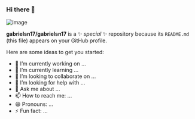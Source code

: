 ### Hi there 👋


![image](https://user-images.githubusercontent.com/116853492/225161276-f9fb8049-a26c-4686-9623-d9fb7935b4bd.png)

**gabrielsn17/gabrielsn17** is a ✨ _special_ ✨ repository because its `README.md` (this file) appears on your GitHub profile.

Here are some ideas to get you started:

- 🔭 I’m currently working on ...
- 🌱 I’m currently learning ...
- 👯 I’m looking to collaborate on ...
- 🤔 I’m looking for help with ...
- 💬 Ask me about ...
- 📫 How to reach me: ...
- 😄 Pronouns: ...
- ⚡ Fun fact: ...

